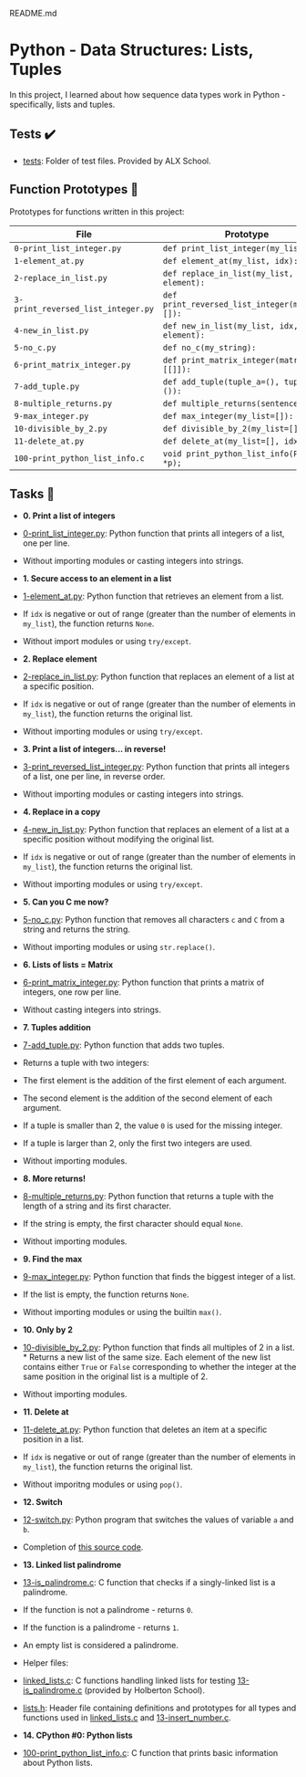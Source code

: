 README.md

# Python - Data Structures: Lists, Tuples

In this project, I learned about how sequence data types work in
Python - specifically, lists and tuples.

## Tests :heavy_check_mark:

* [tests](./tests): Folder of test files. Provided by ALX School.

## Function Prototypes :floppy_disk:

Prototypes for functions written in this project:

| File                               | Prototype                                      |
| ---------------------------------- | ---------------------------------------------- |
| `0-print_list_integer.py`          | `def print_list_integer(my_list=[]):`          |
| `1-element_at.py`                  | `def element_at(my_list, idx):`                |
| `2-replace_in_list.py`             | `def replace_in_list(my_list, idx, element):`  |
| `3-print_reversed_list_integer.py` | `def print_reversed_list_integer(my_list=[]):` |
| `4-new_in_list.py`                 | `def new_in_list(my_list, idx, element):`      |
| `5-no_c.py`                        | `def no_c(my_string):`                         |
| `6-print_matrix_integer.py`        | `def print_matrix_integer(matrix=[[]]):`       |
| `7-add_tuple.py`                   | `def add_tuple(tuple_a=(), tuple_b=()):`       |
| `8-multiple_returns.py`            | `def multiple_returns(sentence):`              |
| `9-max_integer.py`                 | `def max_integer(my_list=[]):`                 |
| `10-divisible_by_2.py`             | `def divisible_by_2(my_list=[]):`              |
| `11-delete_at.py`                  | `def delete_at(my_list=[], idx=0):`            |
| `100-print_python_list_info.c`     | `void print_python_list_info(PyObject *p);`    |

## Tasks :page_with_curl:

* **0. Print a list of integers**
* [0-print_list_integer.py](./0-print_list_integer.py): Python function that prints all
integers of a list, one per line.
* Without importing modules or casting integers into strings.

* **1. Secure access to an element in a list**
* [1-element_at.py](./1-element_at.py): Python function that retrieves an element
from a list.
* If `idx` is negative or out of range (greater than the number of elements in
`my_list`), the function returns `None`.
* Without import modules or using `try/except`.

* **2. Replace element**
* [2-replace_in_list.py](./2-replace_in_list.py): Python function that replaces an element
of a list at a specific position.
* If `idx` is negative or out of range (greater than the number of elements
in `my_list`), the function returns the original list.
* Without importing modules or using `try/except`.

* **3. Print a list of integers... in reverse!**
* [3-print_reversed_list_integer.py](./3-print_reversed_list_integer.py): Python
function that prints all integers of a list, one per line, in reverse order.
* Without importing modules or casting integers into strings.

* **4. Replace in a copy**
* [4-new_in_list.py](./4-new_in_list.py): Python function that replaces an element of a
list at a specific position without modifying the original list.
* If `idx` is negative or out of range (greater than the number of elements in
`my_list`), the function returns the original list.
* Without importing modules or using `try/except`.

* **5. Can you C me now?**
* [5-no_c.py](./5-no_c.py): Python function that removes all characters `c`
and `C` from a string and returns the string.
* Without importing modules or using `str.replace()`.

* **6. Lists of lists = Matrix**
* [6-print_matrix_integer.py](./6-print_matrix_integer.py): Python function that prints
a matrix of integers, one row per line.
* Without casting integers into strings.

* **7. Tuples addition**
* [7-add_tuple.py](./7-add_tuple.py): Python function that adds two tuples.
* Returns a tuple with two integers:
* The first element is the addition of the first element of each argument.
* The second element is the addition of the second element of each argument.
* If a tuple is smaller than 2, the value `0` is used for the missing integer.
* If a tuple is larger than 2, only the first two integers are used.
* Without importing modules.

* **8. More returns!**
* [8-multiple_returns.py](./8-multiple_returns.py): Python function that returns a
tuple with the length of a string and its first character.
* If the string is empty, the first character should equal `None`.
* Without importing modules.

* **9. Find the max**
* [9-max_integer.py](./9-max_integer.py): Python function that finds the biggest integer
of a list.
* If the list is empty, the function returns `None`.
* Without importing modules or using the builtin `max()`.

* **10. Only by 2**
* [10-divisible_by_2.py](./10-divisible_by_2.py): Python function that finds all multiples
of 2 in a list.  * Returns a new list of the same size. Each element of the new
list contains either `True` or `False` corresponding to whether the integer at
the same position in the original list is a multiple of 2.
* Without importing modules.

* **11. Delete at**
* [11-delete_at.py](./11-delete_at.py): Python function that deletes an item at
a specific position in a list.
* If `idx` is negative or out of range (greater than the number of elements in
`my_list`), the function returns the original list.
* Without imporitng modules or using `pop()`.

* **12. Switch**
* [12-switch.py](./12-switch.py): Python program that switches the values of
variable `a` and `b`.
* Completion of [this source code](https://github.com/holbertonschool/0x03.py/blob/master/12-switch_py).

* **13. Linked list palindrome**
* [13-is_palindrome.c](./13-is_palindrome.c): C function that checks if a
singly-linked list is a palindrome.
* If the function is not a palindrome - returns `0`.
* If the function is a palindrome - returns `1`.
* An empty list is considered a palindrome.
* Helper files:
* [linked_lists.c](./linked_lists.c): C functions handling linked lists for
testing [13-is_palindrome.c](./13-is_palindrome.c) (provided by Holberton School).
* [lists.h](./lists.h): Header file containing definitions and prototypes for all types
and functions used in [linked_lists.c](./linked_lists.c) and
[13-insert_number.c](./13-insert_number.c).

* **14. CPython #0: Python lists**
* [100-print_python_list_info.c](./100-print_python_list_info.c): C function that
prints basic information about Python lists.
